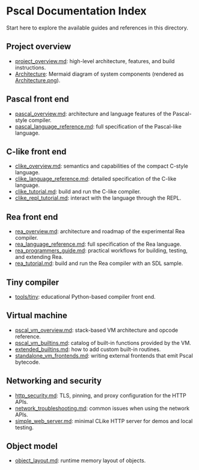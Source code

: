 # Pscal Documentation Index

Start here to explore the available guides and references in this directory.

## Project overview
- [project_overview.md](project_overview.md): high-level architecture, features, and build instructions.
- [Architecture](Architecture): Mermaid diagram of system components (rendered as [Architecture.png](Architecture.png)).

## Pascal front end
- [pascal_overview.md](pascal_overview.md): architecture and language features of the Pascal-style compiler.
- [pascal_language_reference.md](pascal_language_reference.md): full specification of the Pascal-like language.

## C-like front end
- [clike_overview.md](clike_overview.md): semantics and capabilities of the compact C-style language.
- [clike_language_reference.md](clike_language_reference.md): detailed specification of the C-like language.
- [clike_tutorial.md](clike_tutorial.md): build and run the C-like compiler.
- [clike_repl_tutorial.md](clike_repl_tutorial.md): interact with the language through the REPL.

## Rea front end
- [rea_overview.md](rea_overview.md): architecture and roadmap of the experimental Rea compiler.
- [rea_language_reference.md](rea_language_reference.md): full specification of the Rea language.
- [rea_programmers_guide.md](rea_programmers_guide.md): practical workflows for building, testing, and extending Rea.
- [rea_tutorial.md](rea_tutorial.md): build and run the Rea compiler with an SDL sample.

## Tiny compiler
- [tools/tiny](../tools/tiny): educational Python-based compiler front end.

## Virtual machine
- [pscal_vm_overview.md](pscal_vm_overview.md): stack-based VM architecture and opcode reference.
- [pscal_vm_builtins.md](pscal_vm_builtins.md): catalog of built-in functions provided by the VM.
- [extended_builtins.md](extended_builtins.md): how to add custom built-in routines.
- [standalone_vm_frontends.md](standalone_vm_frontends.md): writing external frontends that emit Pscal bytecode.

## Networking and security
- [http_security.md](http_security.md): TLS, pinning, and proxy configuration for the HTTP APIs.
- [network_troubleshooting.md](network_troubleshooting.md): common issues when using the network APIs.
- [simple_web_server.md](simple_web_server.md): minimal CLike HTTP server for demos and local testing.

## Object model
- [object_layout.md](object_layout.md): runtime memory layout of objects.

